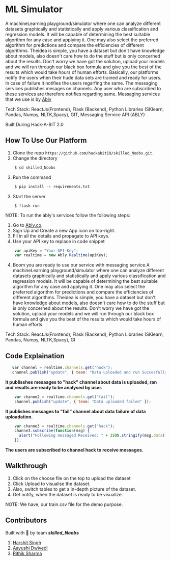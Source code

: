 # ML Simulator

A machineLearning playground/simulator where one can analyze different datasets graphically and statistically and apply various classification and regression models. It will be capable of determining the best suitable algorithm for any case and applying it. One may also select the preferred algorithm for predictions and compare the efficiencies of different algorithms. Theidea is simple, you have a dataset but don't have knowledge about models, also doesn't care how to do the stuff but is only concerned about the results. Don't worry we have got the solution, upload your models and we will run through our black box formula and give you the best of the results which would take hours of human efforts.
Basically, our platforms notify the users when their hude data sets are trained and ready for users. In case of failure it notifies the users regarfing the same. The messaging services publishes mesages on channels. Any user who are subscribed to these services are therefore notifies regarding same.
Messaging services that we use is by [Ably](https://www.ably.io/)

Tech Stack: ReactJs(Frontend), Flask (Backend), Python Libraries (SKlearn, Pandas, Numpy, NLTK,Spacy), GIT, Messaging Service API (ABLY)

Built During Hack-A-BIT 2.0 

## How To Use Our Platform

1. Clone the repo `https://github.com/hackabit19/skilled_Noobs.git`.
2. Change the directory 
``` bash
    $ cd skilled_Noobs
```
3. Run the command 
```bash 
    $ pip install -r requirements.txt
```
3. Start the server
```
    $ flask run
```

NOTE: To run the ably's services follow the following steps:

1. Go to [Ably.co](https://www.ably.io/).
2. Sign Up and Create a new App icon on top-right.
3. Fll in all the details and propagate to API keys.
3. Use your API key to replace in code snippet
```javascript
    var apiKey = "Your-API-Key";
    var realtime = new Ably.Realtime(apiKey);
```
4. Boom you are ready to use our service with messaging service.A machineLearning playground/simulator where one can analyze different datasets graphically and statistically and apply various classification and regression models. It will be capable of determining the best suitable algorithm for any case and applying it. One may also select the preferred algorithm for predictions and compare the efficiencies of different algorithms. Theidea is simple, you have a dataset but don't have knowledge about models, also doesn't care how to do the stuff but is only concerned about the results. Don't worry we have got the solution, upload your models and we will run through our black box formula and give you the best of the results which would take hours of human efforts.

Tech Stack: ReactJs(Frontend), Flask (Backend), Python Libraries (SKlearn, Pandas, Numpy, NLTK,Spacy), GI

## Code Explaination

 ```javascript
    var channel = realtime.channels.get("hack");
    channel.publish("update", { team: "Data uploaded and run Succesfully." });
 ```
**It publisshes mesaages to "hack" channel about data is uploaded, ran and results are ready to be analysed by user.**

```javascript
    var channe2 = realtime.channels.get("fail");
    channel.publish("update", { team: "Data uploaded failed" });
  ```
**It publishes messages to "fail" channel about data failure of data uploadation.**

```javascript
    var channe3 = realtime.channels.get("hack");
    channe3.subscribe(function(msg) {
      alert("Following messaged Received: " + JSON.stringify(msg.data));
    });
```
**The users are subscribed to channel hack to receive messages.**


## Walkthrough

1. Click on the choose file on the top to upload the dataset
2. Click Upload to visualise the dataset.
3. Also, switch tables to get a in-depth picture of the dataset.
4. Get notify, when the dataset is ready to be visualize.

NOTE: We have, our train.csv file for the demo purpose.

## Contributors

Built with :purple_heart: by team ***skilled_Noobs***
1. [Harshit Singh](https://github.com/helios1101)
2. [Aayushi Dwivedi](https://github.com/qwerty1706)
3. [Rithik Sharma](https://github.com/RSH04)
